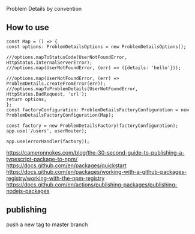 Problem Details by convention

<h2>How to use</h2>

```
const Map = () => {
const options: ProblemDetailsOptions = new ProblemDetailsOptions();

///options.mapToStatusCode(UserNotFoundError, HttpStatus.InternalServerError);
///options.map(UserNotFoundError, (err) => ({details: 'hello'}));

///options.map(UserNotFoundError, (err) => ProblemDetails.createFromError(err));
///options.mapToProblemDetails(UserNotFoundError, HttpStatus.BadRequest, 'url');
return options;
};
const factoryConfiguration: ProblemDetailsFactoryConfiguration = new ProblemDetailsFactoryConfiguration(Map);

const factory = new ProblemDetailsFactory(factoryConfiguration);
app.use('/users', userRouter);

app.use(errorHandler(factory));
```

https://cameronnokes.com/blog/the-30-second-guide-to-publishing-a-typescript-package-to-npm/
https://docs.github.com/en/packages/quickstart
https://docs.github.com/en/packages/working-with-a-github-packages-registry/working-with-the-npm-registry
https://docs.github.com/en/actions/publishing-packages/publishing-nodejs-packages


<H2>publishing</H2>
push a new tag to master branch 